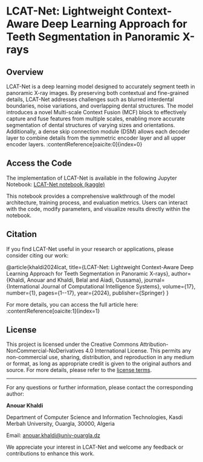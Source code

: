 # LCAT-Net: Lightweight Context-Aware Deep Learning Approach for Teeth Segmentation in Panoramic X-rays

## Overview

LCAT-Net is a deep learning model designed to accurately segment teeth in panoramic X-ray images. By preserving both contextual and fine-grained details, LCAT-Net addresses challenges such as blurred interdental boundaries, noise variations, and overlapping dental structures. The model introduces a novel Multi-scale Context Fusion (MCF) block to effectively capture and fuse features from multiple scales, enabling more accurate segmentation of dental structures of varying sizes and orientations. Additionally, a dense skip connection module (DSM) allows each decoder layer to combine details from the symmetric encoder layer and all upper encoder layers. :contentReference[oaicite:0]{index=0}

## Access the Code

The implementation of LCAT-Net is available in the following Jupyter Notebook:
[LCAT-Net notebook (kaggle)](https://www.kaggle.com/code/kanouar/lcat-net-children)

This notebook provides a comprehensive walkthrough of the model architecture, training process, and evaluation metrics. Users can interact with the code, modify parameters, and visualize results directly within the notebook.

## Citation

If you find LCAT-Net useful in your research or applications, please consider citing our work:

@article{khaldi2024lcat,
  title={LCAT-Net: Lightweight Context-Aware Deep Learning Approach for Teeth Segmentation in Panoramic X-rays},
  author={Khaldi, Anouar and Khaldi, Belal and Aiadi, Oussama},
  journal={International Journal of Computational Intelligence Systems},
  volume={17},
  number={1},
  pages={1--17},
  year={2024},
  publisher={Springer}
}


For more details, you can access the full article here: :contentReference[oaicite:1]{index=1}

## License

This project is licensed under the Creative Commons Attribution-NonCommercial-NoDerivatives 4.0 International License. This permits any non-commercial use, sharing, distribution, and reproduction in any medium or format, as long as appropriate credit is given to the original authors and source. For more details, please refer to the [license terms](https://creativecommons.org/licenses/by-nc-nd/4.0/).

---

For any questions or further information, please contact the corresponding author:

**Anouar Khaldi**

Department of Computer Science and Information Technologies, Kasdi Merbah University, Ouargla, 30000, Algeria

Email: [anouar.khaldi@univ-ouargla.dz](mailto:anouar.khaldi@univ-ouargla.dz)

We appreciate your interest in LCAT-Net and welcome any feedback or contributions to enhance this work.
